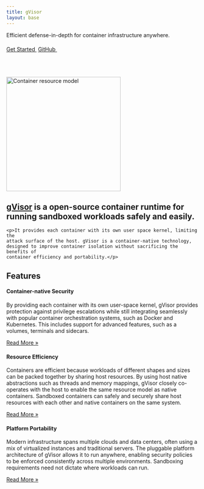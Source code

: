 ```yaml
---
title: gVisor
layout: base
---
```


<div class="jumbotron jumbotron-fluid">
  <div class="container text-center">
     <p>Efficient defense-in-depth for container infrastructure anywhere.</p>
     <p style="margin-top: 20px;">
       <a class="btn" href="/docs/">Get Started&nbsp;<i class="fas fa-arrow-alt-circle-right ml-2"></i></a>
       <a class="btn btn-inverse" href="https://github.com/google/gvisor">GitHub&nbsp;<i class="fab fa-github ml-2"></i></a>
     </p>
  </div>
</div>

<div class="container"> <!-- Full page container. -->

<div class="row">
  <div class="col-sm-6 col-sm-push-6">
    <img src="/assets/images/packed_tetris.svg" width="300px" class="center-block" style="margin-top: 50px;" alt="Container resource model"/>
  </div>
  <div class="col-sm-6 col-sm-pull-6">
    <h2><a href="/docs/">gVisor</a> is a open-source container runtime for
    running sandboxed workloads safely and easily.</h2>

    <p>It provides each container with its own user space kernel, limiting the
    attack surface of the host. gVisor is a container-native technology,
    designed to improve container isolation without sacrificing the benefits of
    container efficiency and portability.</p>
  </div>
</div>

<h2>Features</h2>

<div class="row">

  <div class="col-md-4">
    <h4 id="seamless-security">Container-native Security</h4>
    <p>By providing each container with its own user-space kernel, gVisor
    provides protection against privilege escalations while still integrating
    seamlessly with popular container orchestration systems, such as Docker and
    Kubernetes. This includes support for advanced features, such as a volumes,
    terminals and sidecars.
    </p>
    <a class="button" href="/docs/architecture_guide/security/">Read More &raquo;</a>
  </div>

  <div class="col-md-4">
    <h4 id="resource-efficiency">Resource Efficiency</h4>
    <p>Containers are efficient because workloads of different shapes and sizes
    can be packed together by sharing host resources. By using host native
    abstractions such as threads and memory mappings, gVisor closely co-operates
    with the host to enable the same resource model as native containers.
    Sandboxed containers can safely and securely share host resources with each
    other and native containers on the same system.
    </p>
    <a class="button" href="/docs/architecture_guide/resources/">Read More &raquo;</a>
  </div>

  <div class="col-md-4">
    <h4 id="platform-portability">Platform Portability</h4>
    <p>Modern infrastructure spans multiple clouds and data centers, often using
    a mix of virtualized instances and traditional servers. The pluggable
    platform architecture of gVisor allows it to run anywhere, enabling security
    policies to be enforced consistently across multiple environments.
    Sandboxing requirements need not dictate where workloads can run.
    </p>
    <a class="button" href="/docs/architecture_guide/platforms/">Read More &raquo;</a>
  </div>
</div>

</div> <!-- container -->
